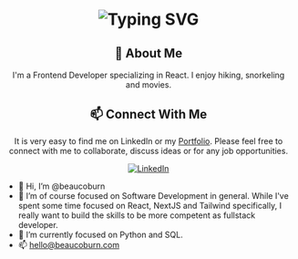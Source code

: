 <div align="center">
    <h1>
        <img src="https://readme-typing-svg.herokuapp.com?font=Jetbrains+mono&size=40&duration=3000&color=33FF33&center=true&vCenter=true&width=435&lines=Hi..;I'm+Beau+Coburn;This+is..;..my+Github..;" alt="Typing SVG"/>
    </h1>
</div>
<div align="center">
    <h2>👋 About Me</h2>
    <p>I'm a Frontend Developer specializing in React. I enjoy hiking, snorkeling and movies.</p>
</div>
<div align="center">
    <h2>📫 Connect With Me</h2>
    <p>It is very easy to find me on LinkedIn or my <a href="https://www.beaucoburn.com">Portfolio</a>. Please feel free to connect with me to collaborate, discuss ideas or for any job opportunities.</p>
    <a href="https://www.linkedin.com/in/beau-coburn/">
        <img src="https://img.shields.io/badge/BeauCoburn-0077B5?style=for-the-badge&logo=linkedin&logoColor=white" alt="LinkedIn"/>
    </a>
</div>



- 👋 Hi, I’m @beaucoburn
- 👀 I’m of course focused on Software Development in general. While I've spent some time focused on React, NextJS and Tailwind specifically, I really want to build the skills to be more competent as fullstack developer.
- 🌱 I’m currently focused on Python and SQL.
- 📫 hello@beaucoburn.com

<!---
beaucoburn/beaucoburn is a ✨ special ✨ repository because its `README.md` (this file) appears on your GitHub profile.
You can click the Preview link to take a look at your changes.
--->

